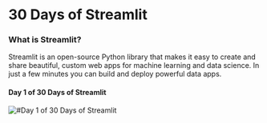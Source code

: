 # 30 Days of Streamlit

### What is Streamlit?
Streamlit is an open-source Python library that makes it easy to create and share beautiful, custom web apps for machine learning and data science. In just a few minutes you can build and deploy powerful data apps. 

#### Day 1 of 30 Days of Streamlit
![ #Day 1 of 30 Days of Streamlit
](/resources/images/day1-streamlit.png)